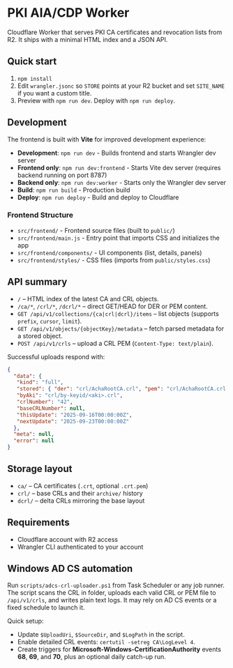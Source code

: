 # PKI AIA/CDP Worker

Cloudflare Worker that serves PKI CA certificates and revocation lists from R2. It ships with a minimal HTML index and a JSON API.

## Quick start
1. `npm install`
2. Edit `wrangler.jsonc` so `STORE` points at your R2 bucket and set `SITE_NAME` if you want a custom title.
3. Preview with `npm run dev`. Deploy with `npm run deploy`.

## Development

The frontend is built with **Vite** for improved development experience:

- **Development**: `npm run dev` - Builds frontend and starts Wrangler dev server
- **Frontend only**: `npm run dev:frontend` - Starts Vite dev server (requires backend running on port 8787)
- **Backend only**: `npm run dev:worker` - Starts only the Wrangler dev server  
- **Build**: `npm run build` - Production build
- **Deploy**: `npm run deploy` - Build and deploy to Cloudflare

### Frontend Structure
- `src/frontend/` - Frontend source files (built to `public/`)
- `src/frontend/main.js` - Entry point that imports CSS and initializes the app
- `src/frontend/components/` - UI components (list, details, panels)
- `src/frontend/styles/` - CSS files (imports from `public/styles.css`)

## API summary
- `/` – HTML index of the latest CA and CRL objects.
- `/ca/*`, `/crl/*`, `/dcrl/*` – direct GET/HEAD for DER or PEM content.
- `GET /api/v1/collections/{ca|crl|dcrl}/items` – list objects (supports `prefix`, `cursor`, `limit`).
- `GET /api/v1/objects/{objectKey}/metadata` – fetch parsed metadata for a stored object.
- `POST /api/v1/crls` – upload a CRL PEM (`Content-Type: text/plain`).

Successful uploads respond with:

```json
{
  "data": {
   "kind": "full",
   "stored": { "der": "crl/AchaRootCA.crl", "pem": "crl/AchaRootCA.crl.pem" },
   "byAki": "crl/by-keyid/<aki>.crl",
   "crlNumber": "42",
   "baseCRLNumber": null,
   "thisUpdate": "2025-09-16T00:00:00Z",
   "nextUpdate": "2025-09-23T00:00:00Z"
  },
  "meta": null,
  "error": null
}
```

## Storage layout
- `ca/` – CA certificates (`.crt`, optional `.crt.pem`)
- `crl/` – base CRLs and their `archive/` history
- `dcrl/` – delta CRLs mirroring the base layout

## Requirements
- Cloudflare account with R2 access
- Wrangler CLI authenticated to your account

## Windows AD CS automation

Run `scripts/adcs-crl-uploader.ps1` from Task Scheduler or any job runner. The script scans the CRL in folder, uploads each valid CRL or PEM file to `/api/v1/crls`, and writes plain text logs. It may rely on AD CS events or a fixed schedule to launch it.

Quick setup:
- Update `$UploadUri`, `$SourceDir`, and `$LogPath` in the script.
- Enable detailed CRL events: `certutil -setreg CA\LogLevel 4`.
- Create triggers for **Microsoft-Windows-CertificationAuthority** events **68**, **69**, and **70**, plus an optional daily catch-up run.

